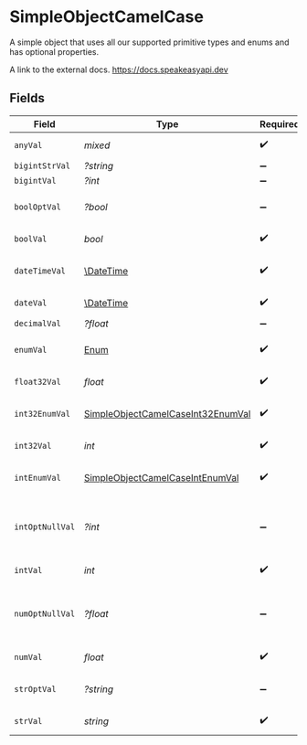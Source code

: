 # SimpleObjectCamelCase

A simple object that uses all our supported primitive types and enums and has optional properties.

A link to the external docs.
<https://docs.speakeasyapi.dev>


## Fields

| Field                                                                                         | Type                                                                                          | Required                                                                                      | Description                                                                                   | Example                                                                                       |
| --------------------------------------------------------------------------------------------- | --------------------------------------------------------------------------------------------- | --------------------------------------------------------------------------------------------- | --------------------------------------------------------------------------------------------- | --------------------------------------------------------------------------------------------- |
| `anyVal`                                                                                      | *mixed*                                                                                       | :heavy_check_mark:                                                                            | An any property.                                                                              |                                                                                               |
| `bigintStrVal`                                                                                | *?string*                                                                                     | :heavy_minus_sign:                                                                            | N/A                                                                                           |                                                                                               |
| `bigintVal`                                                                                   | *?int*                                                                                        | :heavy_minus_sign:                                                                            | N/A                                                                                           |                                                                                               |
| `boolOptVal`                                                                                  | *?bool*                                                                                       | :heavy_minus_sign:                                                                            | An optional boolean property.                                                                 | true                                                                                          |
| `boolVal`                                                                                     | *bool*                                                                                        | :heavy_check_mark:                                                                            | A boolean property.                                                                           | true                                                                                          |
| `dateTimeVal`                                                                                 | [\DateTime](https://www.php.net/manual/en/class.datetime.php)                                 | :heavy_check_mark:                                                                            | A date-time property.                                                                         | 2020-01-01T00:00:00Z                                                                          |
| `dateVal`                                                                                     | [\DateTime](https://www.php.net/manual/en/class.datetime.php)                                 | :heavy_check_mark:                                                                            | A date property.                                                                              | 2020-01-01                                                                                    |
| `decimalVal`                                                                                  | *?float*                                                                                      | :heavy_minus_sign:                                                                            | N/A                                                                                           |                                                                                               |
| `enumVal`                                                                                     | [Enum](../../models/shared/Enum.md)                                                           | :heavy_check_mark:                                                                            | A string based enum                                                                           | two                                                                                           |
| `float32Val`                                                                                  | *float*                                                                                       | :heavy_check_mark:                                                                            | A float32 property.                                                                           | 2.2222222                                                                                     |
| `int32EnumVal`                                                                                | [SimpleObjectCamelCaseInt32EnumVal](../../models/shared/SimpleObjectCamelCaseInt32EnumVal.md) | :heavy_check_mark:                                                                            | An int32 enum property.                                                                       | 69                                                                                            |
| `int32Val`                                                                                    | *int*                                                                                         | :heavy_check_mark:                                                                            | An int32 property.                                                                            | 1                                                                                             |
| `intEnumVal`                                                                                  | [SimpleObjectCamelCaseIntEnumVal](../../models/shared/SimpleObjectCamelCaseIntEnumVal.md)     | :heavy_check_mark:                                                                            | An integer enum property.                                                                     | 3                                                                                             |
| `intOptNullVal`                                                                               | *?int*                                                                                        | :heavy_minus_sign:                                                                            | An optional integer property will be null for tests.                                          | 999999                                                                                        |
| `intVal`                                                                                      | *int*                                                                                         | :heavy_check_mark:                                                                            | An integer property.                                                                          | 999999                                                                                        |
| `numOptNullVal`                                                                               | *?float*                                                                                      | :heavy_minus_sign:                                                                            | An optional number property will be null for tests.                                           | 1.1                                                                                           |
| `numVal`                                                                                      | *float*                                                                                       | :heavy_check_mark:                                                                            | A number property.                                                                            | 1.1                                                                                           |
| `strOptVal`                                                                                   | *?string*                                                                                     | :heavy_minus_sign:                                                                            | An optional string property.                                                                  | optional example                                                                              |
| `strVal`                                                                                      | *string*                                                                                      | :heavy_check_mark:                                                                            | A string property.                                                                            | example                                                                                       |